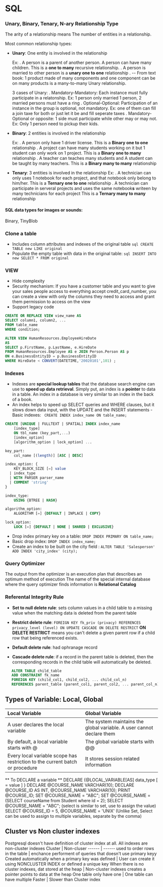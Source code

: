 # SQL

### Unary, Binary, Tenary, N-ary Relationship Type

The arity of a relationship means The number of entities in a relationship.

Most common relationship types:

- **Unary**: One entity is involved in the relationship

	Ex: 
	. A person is a parent of another person. A person can have many children. This is a **one to many** recursive relationship. 
	. A person is married to other person is a **unary one to one** relationship
	. -- From text book: 1 product made of many components and one component can be on many products is a many-to-many Unary relationship.

	3 cases of Unary: 
	. Mandatory-Mandatory: Each instance must fully participate in a relatonship. Ex: 1 person only married 1 person, 2 married persons must have a ring
	. Optional-Optional: Participation of an instance in the group is optional, not mandatory. Ex: one of them can fill a join taxe for both or just let it be and fill seperate taxes
	. Mandatory-Optional or opposite: 1 side must participate while other may or may not. Ex: Only 1 person need to pickup their kids.

- **Binary**: 2 entities is involved in the relationship

	Ex:
	. A person only have 1 driver license. This is a **Binary one to one** relationship 
	. A project can have many students working on it but 1 student can only work on 1 project. This is a **Binary one to many** relationship 
	. A teacher can teaches many students and A student can be taught by many teachers. This is a **Binary many to many** relationship 

- **Tenary**: 3 entities is involved in the relationship
	Ex:
	. A technician can only uses 1 notebook for each project, and that notebook only belong to him/her. This is a **Ternary one to one** relationship 
	. A technician can participate in serveral projects and uses the same notebook**s** writeen by many technicians for each project This is a **Ternary many to many** relationship 


#### SQL data types for images or sounds:
Binary, TinyBlob

### Clone a table
- Includes column attributes and indexes of the original table
```sql CREATE TABLE new LIKE original ```
- Populate the empty table with data in the original table:
```sql INSERT INTO new SELECT * FROM original ```

### VIEW
- Hide complexity
- Security mechanism: If you have a customer table and you want to give your sales people access to everything accept credit_card_number, you can create a view with only the columns they need to access and grant them permission to access on the view
- Support legacy code 

```sql
CREATE OR REPLACE VIEW view_name AS
SELECT column1, column2, ...
FROM table_name
WHERE condition;
```

```sql
ALTER VIEW HumanResources.EmployeeHireDate  
AS  
SELECT p.FirstName, p.LastName, e.HireDate  
FROM HumanResources.Employee AS e JOIN Person.Person AS p  
ON e.BusinessEntityID = p.BusinessEntityID  
WHERE HireDate < CONVERT(DATETIME,'20020101',101) ; 
```

### Indexes
- Indexes are **special lookup tables** that the database search engine can use to **speed up data retrieval**. Simply put, an index is a **pointer** to data in a table. An index in a database is very similar to an index in the back of a book.
- An index helps to speed up SELECT queries and WHERE clauses, but it slows down data input, with the UPDATE and the INSERT statements
-Basic indexes: ``` CREATE INDEX index_name ON table_name;```
```sql
CREATE [UNIQUE | FULLTEXT | SPATIAL] INDEX index_name
    [index_type]
    ON tbl_name (key_part,...)
    [index_option]
    [algorithm_option | lock_option] ...

key_part:
    col_name [(length)] [ASC | DESC]

index_option: {
    KEY_BLOCK_SIZE [=] value
  | index_type
  | WITH PARSER parser_name
  | COMMENT 'string'
}

index_type:
    USING {BTREE | HASH}

algorithm_option:
    ALGORITHM [=] {DEFAULT | INPLACE | COPY}

lock_option:
    LOCK [=] {DEFAULT | NONE | SHARED | EXCLUSIVE}
```

  - Drop index primary key on a table: ``` DROP INDEX PRIMARY ON table_name; ```
  - Basic drop index: ``` DROP INDEX index_name; ```
  - Create an index to be built on the city field :
``` ALTER TABLE 'Salesperson' ADD INDEX 'city_index' (city); ```

### Query Optimizer
The output from the optimizer is an execution plan that describes an optimum method of execution
The name of the special internal database where the query optimizer finds information is **Relational Catalog**

### Referental Integrity Rule
- **Set to null delete rule**:
	sets column values in a child table to a missing value when the matching data is deleted from the parent table
- **Restrict delete rule**:
	``` FOREIGN KEY fk_priv (privacy) REFERENCES privacy_level (level) ON UPDATE CASCADE ON DELETE RESTRICT ```
	**ON DELETE RESTRICT** means you can't delete a given parent row if a child row that being referenced exists.

- **Default delete rule**: had ophranage record
- **Cascade delete rule**: if a record in the parent table is deleted, then the corresponding records in the child table will automatically be deleted. 
``` sql
   ALTER TABLE child_table
   ADD CONSTRAINT fk_name
   FOREIGN KEY (child_col1, child_col2, ... child_col_n)
   REFERENCES parent_table (parent_col1, parent_col2, ... parent_col_n)ON DELETE CASCADE;
```

## Types of Variable: Local, Global
| Local Variable | Global Variable |
| :------------ |:--------------- | 
| A user declares the local variable | The system maintains the global variable. A user cannot declare them |
| By default, a local variable starts with @ | The global variable starts with @@ |
| Every local variable scope has restriction to the current batch or procedure | It stores session related information |

** To DECLARE a variable **
DECLARE {@LOCAL_VARIABLE[AS] data_type [ = value ] }
DECLARE @COURSE_NAME VARCHAR(10);
DECLARE @COURSE_ID AS INT, @COURSE_NAME VARCHAR(10);
PRINT @COURSE_ID;
SET @COURSE_NAME = "ABC";
SET @COURSE_NAME = (SELECT courseName from Student where id = 2);
SELECT @COURSE_NAME = "ABC"; (select is similar to set, use to assign the value)
SELECT @COURSE_ID = 5, @COURSE_NAME = 'UNIX' (Unlike Set, Select can be used to assign to multiple variables, separate by the comma)

## Cluster vs Non cluster indexes
Postgresql doesn't have definition of cluster index at all. All indexes are non-cluster indexes
Cluster | Non-cluser
------ | ------
used to order rows in the table | enchance performent of queries that doesn't use primary keyy
Created automatically when a primary key was defined | User can create it using NONCLUSTER INDEX or defined a unique key
When there is no cluster indexes, dat stored at the heap | Non-cluster indexes creates a pointer points to data at the heap 
One table only have one | One table can have multiple
Faster | Slower than Cluster index